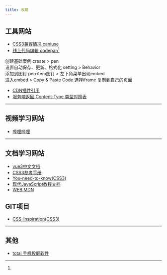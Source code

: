 ```yaml
---
title: 收藏
---
```

## 工具网站
+ [CSS3兼容情况 caniuse](https://caniuse.com)
+ [线上代码编辑 codepan](https://codepen.io)[^(标注)]

[^(标注)]: 
创建基础案例 create > pen  
设置自动保存、更新、格式化 setting > Behavior  
添加到图钉 pen item图钉 > 左下角菜单出现embed   
进入embed  > Copy & Paste Code 选择iframe 复制到自己的页面  
+ [CDN插件引用](https://www.bootcdn.cn/)
+ [服务端返回 Content-Type 类型对照表](https://tool.oschina.net/commons)


---
## 视频学习网站
+ [哔哩哔哩](https://www.bilibili.com/) 
---
## 文档学习网站
+ [vue3中文文档](https://www.vue3js.cn/docs/zh/guide/installation.html)
+ [CSS3参考手册](https://www.xp.cn/css3/)
+ [You-need-to-know(CSS3)](https://lhammer.cn/You-need-to-know-css/#/zh-cn/extended-bg-position)
+ [现代JavaScript教程文档](https://zh.javascript.info/)
+ [WEB MDN](https://developer.mozilla.org/zh-CN/)

## GIT项目
+ [CSS-Inspiration(CSS3)](https://github.com/chokcoco/CSS-Inspiration)

---
## 其他
+ [total 手机投屏软件](http://tc.sigma-rt.com.cn/)

